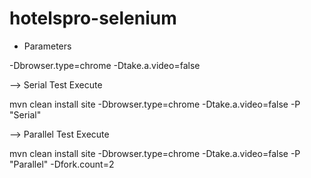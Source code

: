 # hotelspro-selenium

- Parameters

-Dbrowser.type=chrome
-Dtake.a.video=false


--> Serial Test Execute 

mvn clean install site -Dbrowser.type=chrome -Dtake.a.video=false -P "Serial"


--> Parallel Test Execute 

mvn clean install site -Dbrowser.type=chrome -Dtake.a.video=false -P "Parallel" -Dfork.count=2

